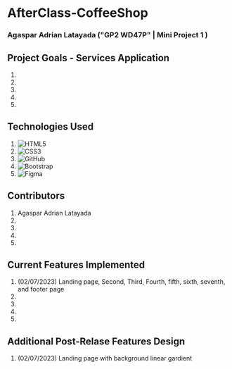 # AfterClass-CoffeeShop

### Agaspar Adrian Latayada ("GP2 WD47P" | Mini Project 1 )

## Project Goals - Services Application

1. 
2. 
3. 
4.
5.

## Technologies Used

1. ![HTML5](https://img.shields.io/badge/html5-%23E34F26.svg?style=for-the-badge&logo=html5&logoColor=white)
2. ![CSS3](https://img.shields.io/badge/css3-%231572B6.svg?style=for-the-badge&logo=css3&logoColor=white)
3. ![GitHub](https://img.shields.io/badge/github-%23121011.svg?style=for-the-badge&logo=github&logoColor=white)
4. ![Bootstrap](https://img.shields.io/badge/bootstrap-%23563D7C.svg?style=for-the-badge&logo=bootstrap&logoColor=white)
5. ![Figma](https://img.shields.io/badge/figma-%23F24E1E.svg?style=for-the-badge&logo=figma&logoColor=white)


## Contributors

1. Agaspar Adrian Latayada
2.
3.
4.
5.

## Current Features Implemented

1. (02/07/2023) Landing page, Second, Third, Fourth, fifth, sixth, seventh, and footer page 
2. 
3.
4.
5.

## Additional Post-Relase Features Design

1. (02/07/2023) Landing page with background linear gardient
